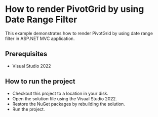 # How to render PivotGrid by using Date Range Filter

This example demonstrates how to render PivotGrid by using date range filter in ASP.NET MVC application.

## Prerequisites

* Visual Studio 2022

## How to run the project

* Checkout this project to a location in your disk.
* Open the solution file using the Visual Studio 2022.
* Restore the NuGet packages by rebuilding the solution.
* Run the project.
